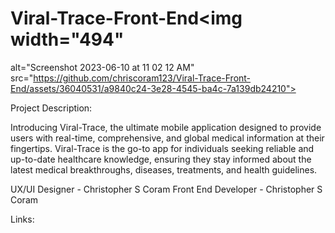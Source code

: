 # Viral-Trace-Front-End<img width="494" 
                            
alt="Screenshot 2023-06-10 at 11 02 12 AM" src="https://github.com/chriscoram123/Viral-Trace-Front-End/assets/36040531/a9840c24-3e28-4545-ba4c-7a139db24210">

Project Description:

Introducing Viral-Trace, the ultimate mobile application designed to provide users with real-time, comprehensive, and global medical information at their fingertips. Viral-Trace is the go-to app for individuals seeking reliable and up-to-date healthcare knowledge, ensuring they stay informed about the latest medical breakthroughs, diseases, treatments, and health guidelines.

UX/UI Designer - Christopher S Coram
Front End Developer - Christopher S Coram


Links:
